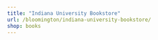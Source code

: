 ```yaml
---
title: "Indiana University Bookstore"
url: /bloomington/indiana-university-bookstore/
shop: books
---
```

